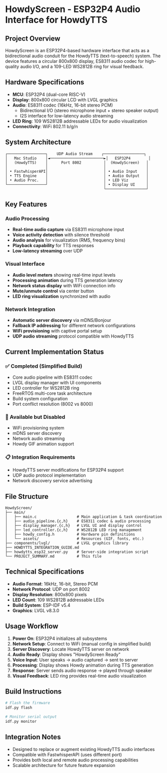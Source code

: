 # HowdyScreen - ESP32P4 Audio Interface for HowdyTTS

## Project Overview

HowdyScreen is an ESP32P4-based hardware interface that acts as a bidirectional audio conduit for the HowdyTTS (text-to-speech) system. The device features a circular 800x800 display, ES8311 audio codec for high-quality audio I/O, and a 109-LED WS2812B ring for visual feedback.

## Hardware Specifications

- **MCU**: ESP32P4 (dual-core RISC-V)
- **Display**: 800x800 circular LCD with LVGL graphics
- **Audio**: ES8311 codec (16kHz, 16-bit stereo PCM)
  - Bidirectional I/O (stereo microphone input + stereo speaker output)
  - I2S interface for low-latency audio streaming
- **LED Ring**: 109 WS2812B addressable LEDs for audio visualization
- **Connectivity**: WiFi 802.11 b/g/n

## System Architecture

```
┌─────────────────┐    UDP Audio Stream    ┌──────────────────┐
│   Mac Studio    │◄────────────────────────►│   ESP32P4        │
│   (HowdyTTS)    │      Port 8002          │  (HowdyScreen)   │
│                 │                         │                  │
│ • FastwhisperAPI│                         │ • Audio Input    │
│ • TTS Engine    │                         │ • Audio Output   │
│ • Audio Proc.   │                         │ • LED Viz        │
└─────────────────┘                         │ • Display UI     │
                                            └──────────────────┘
```

## Key Features

### Audio Processing
- **Real-time audio capture** via ES8311 microphone input
- **Voice activity detection** with silence threshold
- **Audio analysis** for visualization (RMS, frequency bins)
- **Playback capability** for TTS responses
- **Low-latency streaming** over UDP

### Visual Interface
- **Audio level meters** showing real-time input levels
- **Processing animation** during TTS generation latency
- **Network status display** with WiFi connection info
- **Mute/unmute control** via center button
- **LED ring visualization** synchronized with audio

### Network Integration
- **Automatic server discovery** via mDNS/Bonjour
- **Fallback IP addressing** for different network configurations
- **WiFi provisioning** with captive portal setup
- **UDP audio streaming** protocol compatible with HowdyTTS

## Current Implementation Status

### ✅ Completed (Simplified Build)
- Core audio pipeline with ES8311 codec
- LVGL display manager with UI components
- LED controller for WS2812B ring
- FreeRTOS multi-core task architecture
- Build system configuration
- Port conflict resolution (8002 vs 8000)

### 🚧 Available but Disabled
- WiFi provisioning system
- mDNS server discovery
- Network audio streaming
- Howdy GIF animation support

### 📋 Integration Requirements
- HowdyTTS server modifications for ESP32P4 support
- UDP audio protocol implementation
- Network discovery service advertising

## File Structure

```
HowdyScreen/
├── main/
│   ├── main.c                  # Main application & task coordination
│   ├── audio_pipeline.{c,h}    # ES8311 codec & audio processing
│   ├── display_manager.{c,h}   # LVGL UI and display control
│   ├── led_controller.{c,h}    # WS2812B LED ring management
│   ├── howdy_config.h          # Hardware pin definitions
│   └── assets/                 # Resources (GIF, fonts, etc.)
├── components/lvgl/            # LVGL graphics library
├── HOWDYTTS_INTEGRATION_GUIDE.md
├── howdytts_esp32_server.py    # Server-side integration script
└── PROJECT_SUMMARY.md          # This file
```

## Technical Specifications

- **Audio Format**: 16kHz, 16-bit, Stereo PCM
- **Network Protocol**: UDP on port 8002
- **Display Resolution**: 800x800 pixels
- **LED Count**: 109 WS2812B addressable LEDs
- **Build System**: ESP-IDF v5.4
- **Graphics**: LVGL v8.3.0

## Usage Workflow

1. **Power On**: ESP32P4 initializes all subsystems
2. **Network Setup**: Connect to WiFi (manual config in simplified build)
3. **Server Discovery**: Locate HowdyTTS server on network
4. **Audio Ready**: Display shows "HowdyScreen Ready"
5. **Voice Input**: User speaks → audio captured → sent to server
6. **Processing**: Display shows Howdy animation during TTS generation
7. **Response**: Server sends audio response → played through speaker
8. **Visual Feedback**: LED ring provides real-time audio visualization

## Build Instructions

```bash
# Flash the firmware
idf.py flash

# Monitor serial output
idf.py monitor
```

## Integration Notes

- Designed to replace or augment existing HowdyTTS audio interfaces
- Compatible with FastwhisperAPI (uses different port)
- Provides both local and remote audio processing capabilities
- Scalable architecture for future feature expansion